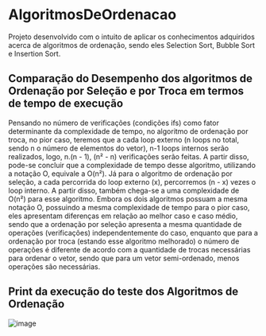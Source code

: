 # AlgoritmosDeOrdenacao
Projeto desenvolvido com o intuito de aplicar os conhecimentos adquiridos acerca de algoritmos de ordenação, sendo eles Selection Sort, Bubble Sort e Insertion Sort.

## Comparação do Desempenho dos algoritmos de Ordenação por Seleção e por Troca em termos de tempo de execução
Pensando no número de verificações (condições ifs) como fator
determinante da complexidade de tempo, no algoritmo de ordenação por
troca, no pior caso, teremos que a cada loop externo (n loops no total, sendo
n o número de elementos do vetor), n-1 loops internos serão realizados, logo,
n.(n - 1), (n² - n) verificações serão feitas. A partir disso, pode-se concluir que
a complexidade de tempo desse algoritmo, utilizando a notação O, equivale a
O(n²). Já para o algoritmo de ordenação por seleção, a cada percorrida do
loop externo (x), percorremos (n - x) vezes o loop interno. A partir disso,
também chega-se a uma complexidade de O(n²) para esse algoritmo. Embora
os dois algoritmos possuam a mesma notação O, possuindo a mesma
complexidade de tempo para o pior caso, eles apresentam diferenças em
relação ao melhor caso e caso médio, sendo que a ordenação por seleção
apresenta a mesma quantidade de operações (verificações)
independentemente do caso, enquanto que para a ordenação por troca
(estando esse algoritmo melhorado) o número de operações é diferente de
acordo com a quantidade de trocas necessárias para ordenar o vetor, sendo
que para um vetor semi-ordenado, menos operações são necessárias.

## Print da execução do teste dos Algoritmos de Ordenação
![image](https://user-images.githubusercontent.com/100099053/224519118-f9a5a037-6e6a-48d2-9487-7bafb59cbd27.png)
